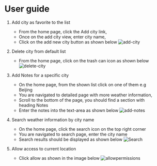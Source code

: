 # User guide

1.  Add city as favorite to the list 
    - From the home page, click the Add city link, 
    - Once on the add city view, enter city name,
    - Click on the add new city button as shown below
    ![add-city](https://raw.githubusercontent.com/donaldkibet/dcs-react-weather-app/master/docs/add-city.png)

2. Delete city from default list 
    - From the home page, click on the trash can icon as shown below
    ![delete-city](https://raw.githubusercontent.com/donaldkibet/dcs-react-weather-app/master/docs/delete-city-from-list.png)

3. Add Notes for a specific city 
    - On the home page, from the shown list click on one of them e.g Beijing
    - You are navigated to detailed page with more weather information,
    - Scroll to the bottom of the page, you should find a section with heading Notes
    - Enter the notes into the text-area as shown below
    ![add-notes](https://raw.githubusercontent.com/donaldkibet/dcs-react-weather-app/master/docs/add-note.png)

4. Search weather information by city name 
    - On the home page, click the search icon on the top right corner
    - You are navigated to search page, enter the city name
    - Search results should be displayed as shown below
    ![Search](https://raw.githubusercontent.com/donaldkibet/dcs-react-weather-app/master/docs/search.png)

5.  Allow access to current location
    - Click allow as shown in the image below
    ![allowpermissions](https://raw.githubusercontent.com/donaldkibet/dcs-react-weather-app/master/docs/request-location-permission.png)
